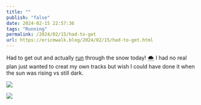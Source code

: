 ```yaml
---
title: ""
publish: "false"
date: 2024-02-15 22:57:36
tags: "Running"
permalink: /2024/02/15/had-to-get
url: https://ericmwalk.blog/2024/02/15/had-to-get.html
---
```


Had to get out and actually [run](https://strava.com/activities/10766109959) through the snow today! 🌨️ I had no real plan just wanted to creat my own tracks but wish I could have done it when the sun was rising vs still dark.

![](https://ericmwalk.blog/uploads/2024/img-7891.jpeg)

![](https://ericmwalk.blog/uploads/2024/img-7894.jpeg)